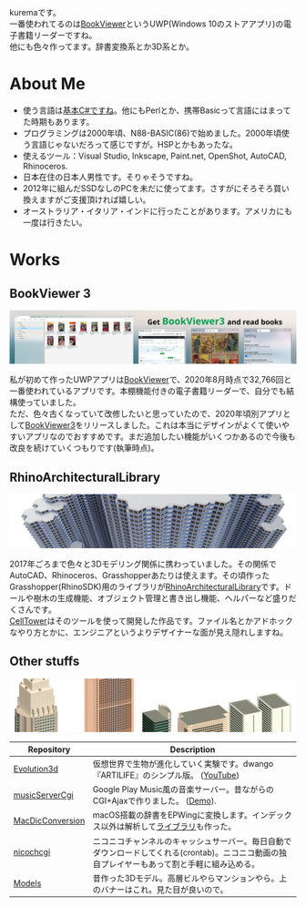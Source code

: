 kuremaです。  
一番使われてるのは[BookViewer](https://github.com/kurema/BookViewerApp3)というUWP(Windows 10のストアアプリ)の電子書籍リーダーですね。  
他にも色々作ってます。辞書変換系とか3D系とか。

# About Me
* 使う言語は[基本C#ですね](https://github-readme-stats.vercel.app/api/top-langs/?username=kurema)。他にもPerlとか、携帯Basicって言語にはまってた時期もあります。
* プログラミングは2000年頃、N88-BASIC(86)で始めました。2000年頃使う言語じゃないだろって感じですが。HSPとかもあったな。
* 使えるツール：Visual Studio, Inkscape, Paint.net, OpenShot, AutoCAD, Rhinoceros.
* 日本在住の日本人男性です。そりゃそうですね。
* 2012年に組んだSSDなしのPCを未だに使ってます。さすがにそろそろ買い換えますがご支援頂ければ嬉しい。
* オーストラリア・イタリア・インドに行ったことがあります。アメリカにも一度は行きたい。

# Works
## BookViewer 3
[![banner](https://raw.githubusercontent.com/kurema/kurema/master/image/banner3.jpg)](https://github.com/kurema/BookViewerApp3)

私が初めて作ったUWPアプリは[BookViewer](https://github.com/kurema/BookViewerApp)で、2020年8月時点で32,766回と一番使われているアプリです。本棚機能付きの電子書籍リーダーで、自分でも結構使っていました。  
ただ、色々古くなっていて改修したいと思っていたので、2020年頃別アプリとして[BookViewer3](https://github.com/kurema/BookViewerApp3)をリリースしました。これは本当にデザインがよくて使いやすいアプリなのでおすすめです。まだ追加したい機能がいくつかあるので今後も改良を続けていくつもりです(執筆時点)。

## RhinoArchitecturalLibrary
![banner](https://raw.githubusercontent.com/kurema/kurema/master/image/banner2.png)  

2017年ごろまで色々と3Dモデリング関係に携わっていました。その関係でAutoCAD、Rhinoceros、Grasshopperあたりは使えます。その頃作ったGrasshopper(RhinoSDK)用のライブラリが[RhinoArchitecturalLibrary](https://github.com/kurema/RhinoArchitecturalLibrary)です。ドールや樹木の生成機能、オブジェクト管理と書き出し機能、ヘルパーなど盛りだくさんです。  
[CellTower](https://github.com/kurema/CellTower)はそのツールを使って開発した作品です。ファイル名とかアドホックなやり方とかに、エンジニアというよりデザイナーな面が見え隠れしますね。

## Other stuffs
![banner](https://raw.githubusercontent.com/kurema/kurema/master/image/banner1.png)

| Repository | Description |
| -- | -- |
| [Evolution3d](https://github.com/kurema/Evolution3d) | 仮想世界で生物が進化していく実験です。dwango『ARTILIFE』のシンプル版。 ([YouTube](https://www.youtube.com/watch?v=1ZDDZ7CYr50)) |
| [musicServerCgi](https://github.com/kurema/musicServerCgi) | Google Play Music風の音楽サーバー。昔ながらのCGI+Ajaxで作りました。 ([Demo](https://kurema.github.io/musicServerCgi/)). |
| [MacDicConversion](https://github.com/kurema/MacDicConversion) | macOS搭載の辞書をEPWingに変換します。インデックス以外は解析して[ライブラリ](https://github.com/kurema/MacDictionaryGeneral)も作った。 |
| [nicochcgi](https://github.com/nicocache/nicochcgi) | ニコニコチャンネルのキャッシュサーバー。毎日自動でダウンロードしてくれる(crontab)。ニコニコ動画の独自プレイヤーもあって割と手軽に組み込める。 |
| [Models](https://github.com/kurema/Models) | 昔作った3Dモデル。高層ビルやらマンションやら。上のバナーはこれ。見た目が良いので。 |
